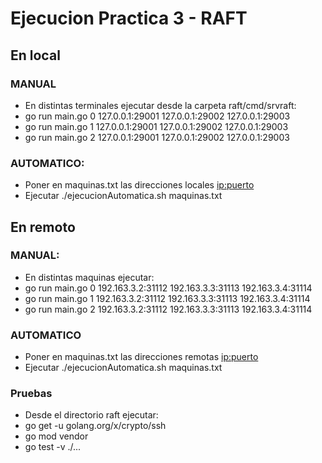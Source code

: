 # Ejecucion Practica 3 - RAFT

## En local
### MANUAL
- En distintas terminales ejecutar desde la carpeta raft/cmd/srvraft:
- go run main.go 0 127.0.0.1:29001 127.0.0.1:29002 127.0.0.1:29003
- go run main.go 1 127.0.0.1:29001 127.0.0.1:29002 127.0.0.1:29003
- go run main.go 2 127.0.0.1:29001 127.0.0.1:29002 127.0.0.1:29003
### AUTOMATICO:
- Poner en maquinas.txt las direcciones locales <ip:puerto>
- Ejecutar ./ejecucionAutomatica.sh maquinas.txt

## En remoto
### MANUAL: 
- En distintas maquinas ejecutar: 
- go run main.go 0 192.163.3.2:31112 192.163.3.3:31113 192.163.3.4:31114
- go run main.go 1 192.163.3.2:31112 192.163.3.3:31113 192.163.3.4:31114
- go run main.go 2 192.163.3.2:31112 192.163.3.3:31113 192.163.3.4:31114
### AUTOMATICO
- Poner en maquinas.txt las direcciones remotas <ip:puerto>
- Ejecutar ./ejecucionAutomatica.sh maquinas.txt

### Pruebas
- Desde el directorio raft ejecutar:
- go get -u golang.org/x/crypto/ssh
- go mod vendor
- go test -v ./...

